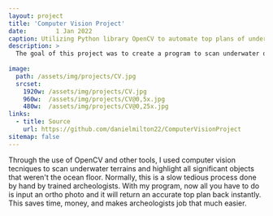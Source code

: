 ```yaml
---
layout: project
title: 'Computer Vision Project'
date:        1 Jan 2022
caption: Utilizing Python library OpenCV to automate top plans of underwater terrains
description: >
  The goal of this project was to create a program to scan underwater digital terrain of archaeology sites and return a map of all significant objects, also known as a top plan. Here you can see a picture of the ortho photo to the left and a hand drawn top plan to the right. To see how I automated this process with OpenCV, check out my github repo linked above the image.
  
image: 
  path: /assets/img/projects/CV.jpg
  srcset: 
    1920w: /assets/img/projects/CV.jpg
    960w:  /assets/img/projects/CV@0,5x.jpg
    480w:  /assets/img/projects/CV@0,25x.jpg
links:
  - title: Source
    url: https://github.com/danielmilton22/ComputerVisionProject
sitemap: false
---
```


Through the use of OpenCV and other tools, I used computer vision tecniques to scan underwater terrains and highlight all significant objects that weren't the ocean floor. Normally, this is a slow tedious process done by hand by trained archeologists. With my program, now all you have to do is input an ortho photo and it will return an accurate top plan back instantly. This saves time, money, and makes archeologists job that much easier.
